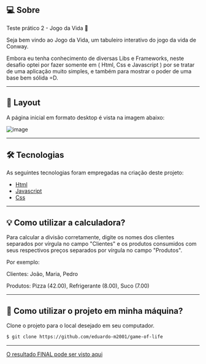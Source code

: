 ## 💻 Sobre
Teste prático 2 - Jogo da Vida 🚀

Seja bem vindo ao Jogo da Vida, um tabuleiro interativo do jogo da vida de Conway.

Embora eu tenha conhecimento de diversas Libs e Frameworks, neste desafio optei por fazer somente em ( Html, Css e Javascript ) por se tratar de uma aplicação muito simples, e também para mostrar o poder de uma base bem sólida =D.

___

## 🎨 Layout
A página inicial em formato desktop é vista na imagem abaixo:

![image](https://github.com/eduardo-m2001/game-of-life/assets/88609782/6ebd20fb-669f-4672-9f79-d6470bb4d3d6)


___

## 🛠 Tecnologias

As seguintes tecnologias foram empregadas na criação deste projeto:

- [Html](https://developer.mozilla.org/pt-BR/docs/Web/HTML)
- [Javascript](https://developer.mozilla.org/pt-BR/docs/Web/JavaScript)
- [Css](https://developer.mozilla.org/pt-BR/docs/Web/CSS)

___

## 💡 Como utilizar a calculadora?

Para calcular a divisão corretamente, digite os nomes dos clientes separados por vírgula no campo "Clientes" e os produtos consumidos com seus respectivos preços separados por vírgula no campo "Produtos".

Por exemplo:

Clientes: João, Maria, Pedro

Produtos: Pizza (42.00), Refrigerante (8.00), Suco (7.00)

___

## 🚀 Como utilizar o projeto em minha máquina?

Clone o projeto para o local desejado em seu computador.

```bash
$ git clone https://github.com/eduardo-m2001/game-of-life
```
___

[O resultado FINAL pode ser visto aqui](https://game-of-life2023.netlify.app/)
